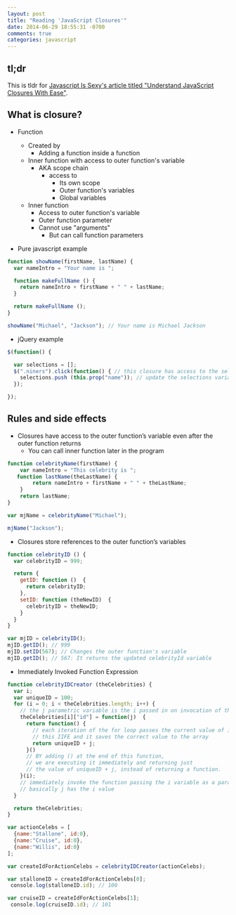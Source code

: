 ```yaml
---
layout: post
title: "Reading 'JavaScript Closures'"
date: 2014-06-29 18:55:31 -0700
comments: true
categories: javascript
---
```


## tl;dr

This is tldr for
[Javascript Is Sexy's article titled "Understand JavaScript Closures With Ease"](http://javascriptissexy.com/understand-javascript-closures-with-ease/).

## What is closure?
- Function
  - Created by
    - Adding a function inside a function
  - Inner function with access to outer function's variable
    - AKA scope chain
      - access to
        - Its own scope
        - Outer function's variables
        - Global variables
  - Inner function
    - Access to outer function's variable
    - Outer function parameter
    - Cannot use "arguments"
      - But can call function parameters

- Pure javascript example
```javascript
function showName(firstName, lastName) { 
  var nameIntro = "Your name is ";

  function makeFullName () { 
    return nameIntro + firstName + " " + lastName; 
  }

  return makeFullName (); 
} 

showName("Michael", "Jackson"); // Your name is Michael Jackson 
```
- jQuery example
```javascript
$(function() {

  var selections = [];
  $(".niners").click(function() { // this closure has access to the selections variable
    selections.push (this.prop("name")); // update the selections variable in the outer function's scope
  });

});
```

## Rules and side effects

- Closures have access to the outer function’s variable even after the outer function returns
  - You can call inner function later in the program
```javascript
function celebrityName(firstName) {
    var nameIntro = "This celebrity is ";
   function lastName(theLastName) {
        return nameIntro + firstName + " " + theLastName;
    }
    return lastName;
}

var mjName = celebrityName("Michael");

mjName("Jackson");
```

- Closures store references to the outer function’s variables

```javascript
function celebrityID () {
  var celebrityID = 999;

  return {
    getID: function ()  {
      return celebrityID;
    },
    setID: function (theNewID)  {
      celebrityID = theNewID;
    }
  }
}

var mjID = celebrityID();
mjID.getID(); // 999
mjID.setID(567); // Changes the outer function's variable
mjID.getID(); // 567: It returns the updated celebrityId variable 
```

- Immediately Invoked Function Expression

```javascript
function celebrityIDCreator (theCelebrities) {
  var i;
  var uniqueID = 100;
  for (i = 0; i < theCelebrities.length; i++) {
    // the j parametric variable is the i passed in on invocation of this IIFE
    theCelebrities[i]["id"] = function(j)  {
      return function() {
        // each iteration of the for loop passes the current value of i into
        // this IIFE and it saves the correct value to the array
        return uniqueID + j;
      }()
      // BY adding () at the end of this function,
      // we are executing it immediately and returning just
      // the value of uniqueID + j, instead of returning a function.
    }(i);
    // immediately invoke the function passing the i variable as a parameter
    // basically j has the i value
  }

  return theCelebrities;
}

var actionCelebs = [
  {name:"Stallone", id:0},
  {name:"Cruise", id:0},
  {name:"Willis", id:0}
];

var createIdForActionCelebs = celebrityIDCreator(actionCelebs);

var stalloneID = createIdForActionCelebs[0];
 console.log(stalloneID.id); // 100

var cruiseID = createIdForActionCelebs[1];
 console.log(cruiseID.id); // 101
```
